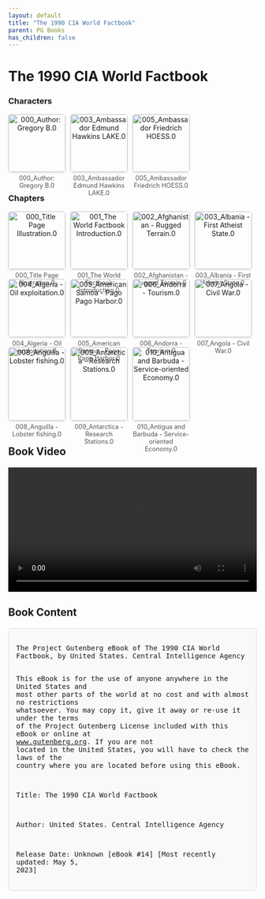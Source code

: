 ```yaml
---
layout: default
title: "The 1990 CIA World Factbook"
parent: PG Books
has_children: false
---
```



<style>
.image-gallery {
  display: flex;
  flex-wrap: wrap;
  justify-content: space-between;
  margin-bottom: 20px;
}

.image-row {
  display: flex;
  justify-content: flex-start;
  width: 100%;
  margin-bottom: 20px;
}

.image-item {
  width: 23%;
  margin-right: 2%;
  text-align: center;
}

.image-item:last-child {
  margin-right: 0;
}

.image-item img {
  width: 100%;
  height: auto;
  object-fit: cover;
  border-radius: 5px;
  box-shadow: 0 2px 4px rgba(0,0,0,0.1);
}

.image-item p {
  margin-top: 5px;
  font-size: 0.9em;
  color: #555;
}

.video-container {
  margin: 20px 0;
}

.book-content {
  max-height: 500px;
  overflow-y: auto;
  padding: 15px;
  border: 1px solid #ddd;
  border-radius: 5px;
  background-color: #f9f9f9;
  font-family: monospace;
  white-space: pre-wrap;
  margin-top: 20px;
}
</style>


# The 1990 CIA World Factbook

<h3>Characters</h3>
<div class="image-gallery">
<div class="image-row">
  <div class="image-item">
    <img src="../results/The 1990 CIA World Factbook/characters/000_Author: Gregory B.0.png" alt="000_Author: Gregory B.0">
    <p>000_Author: Gregory B.0</p>
  </div>
  <div class="image-item">
    <img src="../results/The 1990 CIA World Factbook/characters/003_Ambassador Edmund Hawkins LAKE.0.png" alt="003_Ambassador Edmund Hawkins LAKE.0">
    <p>003_Ambassador Edmund Hawkins LAKE.0</p>
  </div>
  <div class="image-item">
    <img src="../results/The 1990 CIA World Factbook/characters/005_Ambassador Friedrich HOESS.0.png" alt="005_Ambassador Friedrich HOESS.0">
    <p>005_Ambassador Friedrich HOESS.0</p>
  </div>
</div>
</div>

<h3>Chapters</h3>
<div class="image-gallery">
<div class="image-row">
  <div class="image-item">
    <img src="../results/The 1990 CIA World Factbook/chapters/000_Title Page Illustration.0.png" alt="000_Title Page Illustration.0">
    <p>000_Title Page Illustration.0</p>
  </div>
  <div class="image-item">
    <img src="../results/The 1990 CIA World Factbook/chapters/001_The World Factbook Introduction.0.png" alt="001_The World Factbook Introduction.0">
    <p>001_The World Factbook Introduction.0</p>
  </div>
  <div class="image-item">
    <img src="../results/The 1990 CIA World Factbook/chapters/002_Afghanistan - Rugged Terrain.0.png" alt="002_Afghanistan - Rugged Terrain.0">
    <p>002_Afghanistan - Rugged Terrain.0</p>
  </div>
  <div class="image-item">
    <img src="../results/The 1990 CIA World Factbook/chapters/003_Albania - First Atheist State.0.png" alt="003_Albania - First Atheist State.0">
    <p>003_Albania - First Atheist State.0</p>
  </div>
</div>
<div class="image-row">
  <div class="image-item">
    <img src="../results/The 1990 CIA World Factbook/chapters/004_Algeria - Oil exploitation.0.png" alt="004_Algeria - Oil exploitation.0">
    <p>004_Algeria - Oil exploitation.0</p>
  </div>
  <div class="image-item">
    <img src="../results/The 1990 CIA World Factbook/chapters/005_American Samoa - Pago Pago Harbor.0.png" alt="005_American Samoa - Pago Pago Harbor.0">
    <p>005_American Samoa - Pago Pago Harbor.0</p>
  </div>
  <div class="image-item">
    <img src="../results/The 1990 CIA World Factbook/chapters/006_Andorra - Tourism.0.png" alt="006_Andorra - Tourism.0">
    <p>006_Andorra - Tourism.0</p>
  </div>
  <div class="image-item">
    <img src="../results/The 1990 CIA World Factbook/chapters/007_Angola - Civil War.0.png" alt="007_Angola - Civil War.0">
    <p>007_Angola - Civil War.0</p>
  </div>
</div>
<div class="image-row">
  <div class="image-item">
    <img src="../results/The 1990 CIA World Factbook/chapters/008_Anguilla - Lobster fishing.0.png" alt="008_Anguilla - Lobster fishing.0">
    <p>008_Anguilla - Lobster fishing.0</p>
  </div>
  <div class="image-item">
    <img src="../results/The 1990 CIA World Factbook/chapters/009_Antarctica - Research Stations.0.png" alt="009_Antarctica - Research Stations.0">
    <p>009_Antarctica - Research Stations.0</p>
  </div>
  <div class="image-item">
    <img src="../results/The 1990 CIA World Factbook/chapters/010_Antigua and Barbuda - Service-oriented Economy.0.png" alt="010_Antigua and Barbuda - Service-oriented Economy.0">
    <p>010_Antigua and Barbuda - Service-oriented Economy.0</p>
  </div>
</div>
</div>

<h2>Book Video</h2>
<div class="video-container">
  <video controls width="100%">
    <source src="../videos/The 1990 CIA World Factbook.mp4" type="video/mp4">
    Your browser does not support the video tag.
  </video>
</div>


## Book Content

<div class="book-content">
﻿The Project Gutenberg eBook of The 1990 CIA World Factbook, by United States. Central Intelligence Agency

This eBook is for the use of anyone anywhere in the United States and
most other parts of the world at no cost and with almost no restrictions
whatsoever. You may copy it, give it away or re-use it under the terms
of the Project Gutenberg License included with this eBook or online at
www.gutenberg.org. If you are not located in the United States, you
will have to check the laws of the country where you are located before
using this eBook.

Title: The 1990 CIA World Factbook

Author: United States. Central Intelligence Agency

Release Date: Unknown [eBook #14]
[Most recently updated: May 5, 2023]

Language: English

Produced by: Dr. Gregory B. Newby

*** START OF THE PROJECT GUTENBERG EBOOK THE 1990 CIA WORLD FACTBOOK ***




                        THE WORLD FACTBOOK 1990
                          ELECTRONIC VERSION

    The World Factbook is produced annually by the Central Intelligence
Agency for the use of United States Government officials, and the style,
format, coverage, and content are designed to meet their specific
requirements. Comments and queries are welcome and may be addressed to:

                       Central Intelligence Agency
                       Attn: Public Affairs
                       Washington, DC 20505
                       (703) 351-2053

----------------------------------------------------
                     Table of Contents

Text (249 nations, dependent areas, and other entities)
    Afghanistan
    Albania
    Algeria
    American Samoa
    Andorra
    Angola
    Anguilla
    Antarctica
    Antigua and Barbuda
    Arctic Ocean
    Argentina
    Aruba
    Ashmore and Cartier Islands
    Atlantic Ocean
    Australia
    Austria

    Bahamas, The
    Bahrain
    Baker Island
    Bangladesh
    Barbados
    Bassas da India
    Belgium
    Belize
    Benin
    Bermuda
    Bhutan
    Bolivia
    Botswana
    Bouvet Island
    Brazil
    British Indian Ocean Territory
    British Virgin Islands
    Brunei
    Bulgaria
    Burkina
    Burma
    Burundi

    Cambodia
    Cameroon
    Canada
    Cape Verde
    Cayman Islands
    Central African Republic
    Chad
    Chile
    China (also see separate Taiwan entry)
    Christmas Island
    Clipperton Island
    Cocos (Keeling) Islands
    Colombia
    Comoros
    Congo
    Cook Islands
    Coral Sea Islands
    Costa Rica
    Cuba
    Cyprus
    Czechoslovakia

    Denmark
    Djibouti
    Dominica
    Dominican Republic

    Ecuador
    Egypt
    El Salvador
    Equatorial Guinea
    Ethiopia
    Europa Island

    Falkland Islands (Islas Malvinas)
    Faroe Islands
    Fiji
    Finland
    France
    French Guiana
    French Polynesia
    French Southern and Antarctic Lands

    Gabon
    Gambia, The
    Gaza Strip
    German Democratic Republic
      (East Germany)
    Germany, Federal Republic of
      (West Germany)
    Ghana
    Gibraltar
    Glorioso Islands
    Greece
    Greenland
    Grenada
    Guadeloupe
    Guam
    Guatemala
    Guernsey
    Guinea
    Guinea-Bissau
    Guyana

    Haiti
    Heard Island and McDonald Islands
    Honduras
    Hong Kong
    Howland Island
    Hungary

    Iceland
    India
    Indian Ocean
    Indonesia
    Iran
    Iraq
    Iraq-Saudi Arabia Neutral Zone
    Ireland
    Israel (also see separate Gaza Strip and West Bank entries)
    Italy
    Ivory Coast

    Jamaica
    Jan Mayen
    Japan
    Jarvis Island
    Jersey
    Johnston Atoll
    Jordan (also see separate West Bank entry)
    Juan de Nova Island

    Kenya
    Kingman Reef
    Kiribati
    Korea, North
    Korea, South
    Kuwait

    Laos
    Lebanon
    Lesotho
    Liberia
    Libya
    Liechtenstein
    Luxembourg

    Macau
    Madagascar
    Malawi
    Malaysia
    Maldives
    Mali
    Malta
    Man, Isle of
    Marshall Islands
    Martinique
    Mauritania
    Mauritius
    Mayotte
    Mexico
    Micronesia, Federated States of
    Midway Islands
    Monaco
    Mongolia
    Montserrat
    Morocco
    Mozambique

    Namibia
    Nauru
    Navassa Island
    Nepal
    Netherlands
    Netherlands Antilles
    New Caledonia
    New Zealand
    Nicaragua
    Niger
    Nigeria
    Niue
    Norfolk Island
    Northern Mariana Islands
    Norway

    Oman

    Pacific Islands, Trust Territory of the
      (Palau)
    Pacific Ocean
    Pakistan
    Palmyra Atoll
    Panama
    Papua New Guinea
    Paracel Islands
    Paraguay
    Peru
    Philippines
    Pitcairn Islands
    Poland
    Portugal
    Puerto Rico

    Qatar

    Reunion
    Romania
    Rwanda

    St. Helena
    St. Kitts and Nevis
    St. Lucia
    St. Pierre and Miquelon
    St. Vincent and the Grenadines
    San Marino
    Sao Tome and Principe
    Saudi Arabia
    Senegal
    Seychelles
    Sierra Leone
    Singapore
    Solomon Islands
    Somalia
    South Africa
    South Georgia and the South Sandwich Islands
    Soviet Union
    Spain
    Spratly Islands
    Sri Lanka
    Sudan
    Suriname
    Svalbard
    Swaziland
    Sweden
    Switzerland
    Syria

    Taiwan entry follows Zimbabwe
    Tanzania
    Thailand
    Togo
    Tokelau
    Tonga
    Trinidad and Tobago
    Tromelin Island
    Tunisia
    Turkey
    Turks and Caicos Islands
    Tuvalu

    Uganda
    United Arab Emirates
    United Kingdom
    United States
    Uruguay

    Vanuatu
    Vatican City
    Venezuela
    Vietnam
    Virgin Islands

    Wake Island
    Wallis and Futuna
    West Bank
    Western Sahara
    Western Samoa
    World

    Yemen Arab Republic
      {Yemen (Sanaa) or North Yemen}
    Yemen, People's Democratic Republic of
      {Yemen (Aden) or South Yemen}
    Yugoslavia

    Zaire
    Zambia
    Zimbabwe

    Taiwan

Appendix A: The United Nations System
Appendix B: International Organizations
Appendix C: Country Membership in International Organizations
Appendix D: Weights and Measures
Appendix E: Cross-Reference List of Geographic Names

Note: all maps will be available only in the printed version for the
  foreseeable future
----------------------------------------------------
                  Notes, Definitions, and Abbreviations

There have been some significant changes in this edition. In the
Government section the former Branches entry has been replaced by
three entries--Executive branch, Legislative branch, and Judicial
branch. The Leaders entry now has subentries for Chief of State,
Head of Government, and their deputies. The Elections entry has
been completely redone with information for each branch of the
national government, including the date for the last election, the
date for the next election, results (percent of vote by candidate or
party), and current distribution of seats by party. In the Economy
section there is a new entry on Illicit drugs.

Abbreviations: (see Appendix B for international organizations)

          avdp.     avoirdupois
          c.i.f.    cost, insurance, and freight
          CY        calendar year
          DWT       deadweight ton
          est.      estimate
          Ex-Im     Export-Import Bank of the United States
          f.o.b.    free on board
          FRG       Federal Republic of Germany (West Germany)
          FY        fiscal year
          GDP       gross domestic product
          GDR       German Democratic Republic (East Germany)
          GNP       gross national product
          GRT       gross register ton
          km        kilometer
          km2       square kilometer
          kW        kilowatt
          kWh       kilowatt-hour
          m         meter
          NA        not available
          NEGL      negligible
          nm        nautical mile
          NZ        New Zealand
          ODA       official development assistance
          OOF       other official flows
          PDRY      People's Democratic Republic of Yemen {Yemen
                    (Aden) or South Yemen}
          UAE       United Arab Emirates
          UK        United Kingdom
          US        United States
          USSR      Union of Soviet Socialist Republics (Soviet Union)
          YAR       Yemen Arab Republic {Yemen (Sanaa) or North Yemen}

Administrative divisions: The numbers, designatory terms, and
first-order administrative divisions are generally those approved by the
United States Board on Geographic Names (BGN) as of 5 April 1990. Changes
that have been reported but not yet acted upon by BGN are noted.

Area: Total area is the sum of all land and water areas delimited
by international boundaries and/or coastlines. Land area is the
aggregate of all surfaces delimited by international boundaries and/or
coastlines, excluding inland water bodies (lakes, reservoirs, rivers).
Comparative areas are based on total area equivalents. Most entities
are compared with the entire US or one of the 50 states. The smaller
entities are compared with Washington, DC (178 km2, 69 miles2) or
The Mall in Washington, DC (0.59 km2, 0.23 miles2, 146 acres).

Birth rate: The average annual number of births during a year
per 1,000 population at midyear. Also known as crude birth rate.

Contributors: Information was provided by the Bureau of the
Census (Department of Commerce), Central Intelligence Agency,
Defense Intelligence Agency, Defense Nuclear Agency, Department of
State, Foreign Broadcast Information Service, Navy Operational
Intelligence Center and Maritime Administration (merchant marine data),
Office of Territorial and International Affairs (Department of the
Interior), United States Board on Geographic Names, United States
Coast Guard, and others.

Dates of information: In general, information available as of 1
January 1990 was used in the preparation of this edition. Population
figures are estimates for 1 July 1990, with population growth rates
estimated for mid-1990 through mid-1991. Major political events have
been updated through 30 March 1990. Military age figures are average
annual estimates for 1990-94.

D...

[Content truncated for display]
</div>
